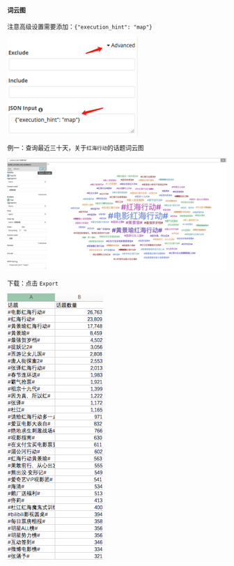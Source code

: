 #### 词云图

注意高级设置需要添加：`{"execution_hint": "map"}`

![](/assets/import36.png)

例一：查询最近三十天，关于`红海行动`的话题词云图

![](/assets/import07.png)

下载：点击 `Export`

![](/assets/import08.png)

